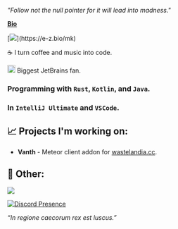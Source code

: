 *"Follow not the null pointer for it will lead into madness."*

**[Bio](https://e-z.bio/mk)**

[![](https://readme-typing-svg.demolab.com?font=Roboto&weight=700&size=50&duration=2500&pause=2500&color=FFFFFF&width=435&height=100&lines=%F0%9F%91%8B+Yo%2C+I'm+Krypt.)](https://e-z.bio/mk)

:coffee: I turn coffee and music into code. 

<img src="https://www.jetbrains.com/favicon.ico" width="18"/> Biggest JetBrains fan.

### Programming with `Rust`, `Kotlin`, and `Java`.
### In `IntelliJ Ultimate` and `VSCode`. 

## 📈 Projects I'm working on:
  - **Vanth** - Meteor client addon for [wastelandia.cc](https://wastelandia.cc).

## 🌴 Other:
<!---visit https://readme-typing-svg.demolab.com/demo/ --->
[![](https://readme-typing-svg.demolab.com?font=JetBrains+Mono&weight=500&size=30&duration=2500&pause=500&color=9065FF&width=435&lines=e-z.bio%2Fmk;namemc.com%2Fobfuscators)](https://e-z.bio/mk)

[![Discord Presence](https://lanyard.cnrad.dev/api/440068179994083328)](https://discord.com/users/440068179994083328)

*“In regione caecorum rex est luscus.”*
